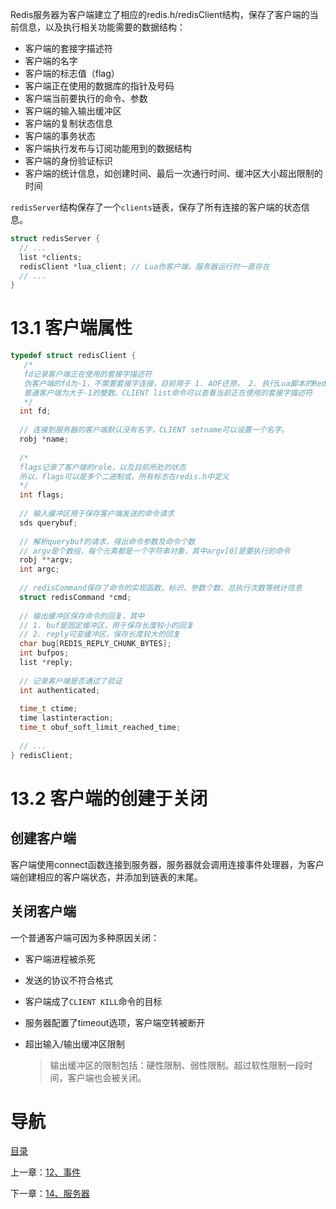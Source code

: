 Redis服务器为客户端建立了相应的redis.h/redisClient结构，保存了客户端的当前信息，以及执行相关功能需要的数据结构：

- 客户端的套接字描述符
- 客户端的名字
- 客户端的标志值（flag）
- 客户端正在使用的数据库的指针及号码
- 客户端当前要执行的命令、参数
- 客户端的输入输出缓冲区
- 客户端的复制状态信息
- 客户端的事务状态
- 客户端执行发布与订阅功能用到的数据结构
- 客户端的身份验证标识
- 客户端的统计信息，如创建时间、最后一次通行时间、缓冲区大小超出限制的时间

`redisServer`结构保存了一个`clients`链表，保存了所有连接的客户端的状态信息。

```c
struct redisServer {
  // ...
  list *clients;
  redisClient *lua_client; // Lua伪客户端，服务器运行时一直存在
  // ...
}
```

# 13.1 客户端属性

```c
typedef struct redisClient {
   /* 
   fd记录客户端正在使用的套接字描述符
   伪客户端的fd为-1，不需要套接字连接，目前用于 1. AOF还原， 2. 执行Lua脚本的Redis命令
   普通客户端为大于-1的整数。CLIENT list命令可以查看当前正在使用的套接字描述符
   */
  int fd;
  
  // 连接到服务器的客户端默认没有名字，CLIENT setname可以设置一个名字。
  robj *name;
  
  /*
  flags记录了客户端的role，以及目前所处的状态
  所以，flags可以是多个二进制或，所有标志在redis.h中定义
  */
  int flags;
  
  // 输入缓冲区用于保存客户端发送的命令请求
  sds querybuf;
  
  // 解析querybuf的请求，得出命令参数及命令个数
  // argv是个数组，每个元素都是一个字符串对象，其中argv[0]是要执行的命令
  robj **argv;
  int argc;
  
  // redisCommand保存了命令的实现函数，标识、参数个数、总执行次数等统计信息
  struct redisCommand *cmd;
  
  // 输出缓冲区保存命令的回复，其中
  // 1. buf是固定缓冲区，用于保存长度较小的回复
  // 2. reply可变缓冲区，保存长度较大的回复
  char bug[REDIS_REPLY_CHUNK_BYTES];
  int bufpos;
  list *reply;
  
  // 记录客户端是否通过了验证
  int authenticated;
  
  time_t ctime;
  time lastinteraction;
  time_t obuf_soft_limit_reached_time;
  
  // ...
} redisClient;
```

# 13.2 客户端的创建于关闭

## 创建客户端

客户端使用connect函数连接到服务器，服务器就会调用连接事件处理器，为客户端创建相应的客户端状态，并添加到链表的末尾。

## 关闭客户端

一个普通客户端可因为多种原因关闭：

- 客户端进程被杀死

- 发送的协议不符合格式

- 客户端成了`CLIENT KILL`命令的目标

- 服务器配置了timeout选项，客户端空转被断开

- 超出输入/输出缓冲区限制

  > 输出缓冲区的限制包括：硬性限制、弱性限制。超过软性限制一段时间，客户端也会被关闭。

# 导航

[目录](README.md)

上一章：[12、事件](12、事件.md)

下一章：[14、服务器](14、服务器.md)
